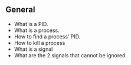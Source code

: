 ## General

- What is a PID.
- What is a process.
- How to find a process’ PID.
- How to kill a process
- What is a signal
- What are the 2 signals that cannot be ignored
